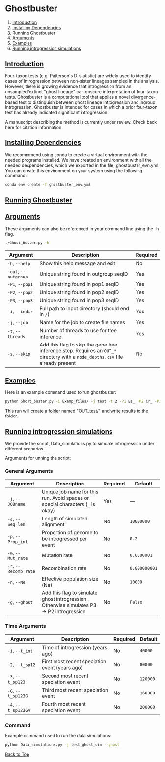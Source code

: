<a name="top"></a>
# Ghostbuster
1. [Introduction](#intro)
2. [Installing Dependencies](#dependencies)
3. [Running Ghostbuster](#running)
4. [Arguments](#arguments)
5. [Examples](#examples)
6. [Running introgression simulations](#sims)

## <ins>**Introduction**</ins> <a name="intro"></a>

Four-taxon tests (e.g. Patterson's D-statistic) are widely used to identify cases of introgression between non-sister lineages sampled in the analysis. However, there is growing evidence that introgression from an unsampled/extinct "ghost lineage" can obscure interpretation of four-taxon tests. Ghostbuster is a computational tool that applies a novel divergence-based test to distinguish between ghost lineage introgression and ingroup introgression. Ghostbuster is intended for cases in which a prior four-taxon test has already indicated significant introgression.

A manuscript describing the method is currently under review. Check back here for citation information.

## <ins>**Installing Dependencies**</ins> <a name="dependencies"></a>

We recommmend using conda to create a virtual environment with the needed programs installed. We have created an environment with all the needed despendencies, which we exported in the file, ghostbuster_evn.yml. You can create this environment on your system using the following command:

```bash
conda env create -f ghostbuster_env.yml
```

## <ins>**Running Ghostbuster**</ins> <a name="running"></a>

## <ins>**Arguments**</ins> <a name="arguments"></a>
These arguments can also be referenced in your command line using the -h flag.
```bash
./Ghost_Buster.py -h
```

| Argument             | Description                                                                                                                    | Required |
|----------------------|--------------------------------------------------------------------------------------------------------------------------------|----------|
| `-h`, `--help`        | Show this help message and exit                                                                                                | No       |
| `-out`, `--outgroup`  | Unique string found in outgroup seqID                                                                                          | Yes       |
| `-P1`, `--pop1`       | Unique string found in pop1 seqID                                                                                               | Yes       |
| `-P2`, `--pop2`       | Unique string found in pop2 seqID                                                                                               | Yes       |
| `-P3`, `--pop3`       | Unique string found in pop3 seqID                                                                                               | Yes       |
| `-i`, `--indir`       | Full path to input directory (should end in `/`)                                                                               | Yes       |
| `-j`, `--job`         | Name for the job to create file names                                                                                          | Yes       |
| `-t`, `--threads`     | Number of threads to use for tree inference                                                                                     | Yes       |
| `-s`, `--skip`        | Add this flag to skip the gene tree inference step. Requires an `OUT_*` directory with a `node_depths.csv` file already present | No       |

## <ins>**Examples**</ins> <a name="examples"></a>

Here is an example command used to run ghostbuster:

```bash
python Ghost_buster.py -i Examp_files/ -j test -t 2 -P1 Bs_ -P2 Cr_ -P3 At_ -out Es_
```

This run will create a folder named "OUT_test/" and write results to the folder.


## <ins>**Running introgression simulations**</ins> <a name="sims"></a>

We provide the script, Data_simulations.py to simuate introgression under different scenarios. 

Arguments for unning the script:

### General Arguments

| Argument             | Description                                                                                                                | Required | Default        |
|----------------------|----------------------------------------------------------------------------------------------------------------------------|----------|----------------|
| `-j`, `--JOBname`     | Unique job name for this run. Avoid spaces or special characters (`_` is okay)                                            | Yes      | —              |
| `-s`, `--Seq_len`     | Length of simulated alignment                                                                                             | No       | `10000000`     |
| `-p`, `--Prop_int`    | Proportion of genome to be introgressed per event                                                                         | No       | `0.2`          |
| `-m`, `--Mut_rate`    | Mutation rate                                                                                                              | No       | `0.0000001`    |
| `-r`, `--Recomb_rate` | Recombination rate                                                                                                         | No       | `0.000000001`  |
| `-n`, `--Ne`          | Effective population size (Ne)                                                                                            | No       | `10000`        |
| `-g`, `--ghost`       | Add this flag to simulate ghost introgression. Otherwise simulates P3 → P2 introgression                                  | No       | `False`        |


### Time Arguments

| Argument               | Description                                                                  | Required | Default    |
|------------------------|------------------------------------------------------------------------------|----------|------------|
| `-i`, `--t_int`         | Time of introgression (years ago)                                            | No       | `40000`     |
| `-2`, `--t_sp12`        | First most recent speciation event (years ago)                               | No       | `80000`     |
| `-3`, `--t_sp123`       | Second most recent speciation event                                          | No       | `120000`    |
| `-G`, `--t_sp123G`      | Third most recent speciation event                                           | No       | `160000`    |
| `-4`, `--t_sp123G4`     | Fourth most recent speciation event                                          | No       | `200000`    |

### Command

Example command used to run the data simulations:

```bash
python Data_simulations.py -j test_ghost_sim --ghost
```

[Back to Top](#top)





